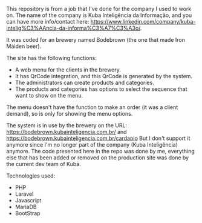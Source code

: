 This repository is from a job that I've done for the company I used to work on. The name of the company is Kuba Inteligência da Informação, and you can have more info/contact here: https://www.linkedin.com/company/kuba-intelig%C3%AAncia-da-informa%C3%A7%C3%A3o/. 

It was coded for an brewery named Bodebrown (the one that made Iron Maiden beer).

The site has the following functions:

 - A web menu for the clients in the brewery.
 - It has QrCode integration, and this QrCode is generated by the system.
 - The administrators can create products and categories.
 - The products and categories has options to select the sequence that want to show on the menu.

The menu doesn't have the function to make an order (it was a client demand), so is only for showing the menu options.

The system is in use by the brewery on the URL: https://bodebrown.kubainteligencia.com.br/ and https://bodebrown.kubainteligencia.com.br/cardapio But I don't support it anymore since I'm no longer part of the company (Kuba Inteligência) anymore. The code presented here in the repo was done by me, everything else that has been added or removed on the production site was done by the current dev team of Kuba.

Technologies used:

 - PHP
 - Laravel
 - Javascript
 - MariaDB
 - BootStrap
